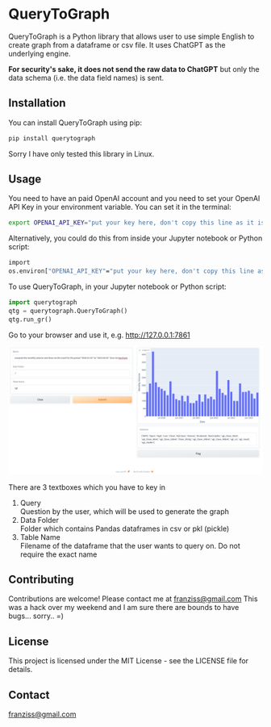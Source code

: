 # QueryToGraph
QueryToGraph is a Python library that allows user to use simple English to create graph from a dataframe or csv file. It uses ChatGPT as the underlying engine. 

**For security's sake, it does not send the raw data to ChatGPT** but only the data schema (i.e. the data field names) is sent.


## Installation
You can install QueryToGraph using pip:

```bash
pip install querytograph
```

Sorry I have only tested this library in Linux.


## Usage

You need to have an paid OpenAI account and you need to set your OpenAI API Key in your environment variable. You can set it in the terminal:

```bash
export OPENAI_API_KEY="put your key here, don't copy this line as it is!"
```

Alternatively, you could do this from inside your Jupyter notebook or Python script:

```bash
import
os.environ["OPENAI_API_KEY"="put your key here, don't copy this line as it is!"
```

To use QueryToGraph, in your Jupyter notebook or Python script:

```Python
import querytograph
qtg = querytograph.QueryToGraph()
qtg.run_gr()
```

Go to your browser and use it, e.g.  http://127.0.0.1:7861

![Chart](Screenshot.png)

There are 3 textboxes which you have to key in  

1. Query  
   Question by the user, which will be used to generate the graph
2. Data Folder  
   Folder which contains Pandas dataframes in csv or pkl (pickle)
3. Table Name  
   Filename of the dataframe that the user wants to query on.
   Do not require the exact name


## Contributing
Contributions are welcome! Please contact me at franziss@gmail.com 
This was a hack over my weekend and I am sure there are bounds to have bugs... sorry.. =)

## License
This project is licensed under the MIT License - see the LICENSE file for details.

## Contact
franziss@gmail.com
